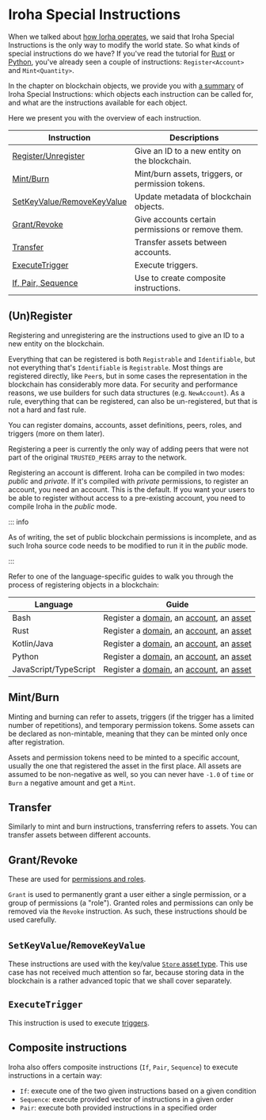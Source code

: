 # Iroha Special Instructions

When we talked about [how Iorha operates](intro.md#how-iroha-works), we
said that Iroha Special Instructions is the only way to modify the world
state. So what kinds of special instructions do we have? If you've read the
tutorial for [Rust](../rust.md) or [Python](../python.md), you've already
seen a couple of instructions: `Register<Account>` and `Mint<Quantity>`.

In the chapter on blockchain objects, we provide you with
[a summary](../objects/instructions.md) of Iroha Special Instructions:
which objects each instruction can be called for, and what are the
instructions available for each object.

Here we present you with the overview of each instruction.

| Instruction                                              | Descriptions                                      |
| -------------------------------------------------------- | ------------------------------------------------- |
| [Register/Unregister](#unregister)                       | Give an ID to a new entity on the blockchain.     |
| [Mint/Burn](#mintburn)                                   | Mint/burn assets, triggers, or permission tokens. |
| [SetKeyValue/RemoveKeyValue](#setkeyvalueremovekeyvalue) | Update metadata of blockchain objects.            |
| [Grant/Revoke](#grantrevoke)                             | Give accounts certain permissions or remove them. |
| [Transfer](#transfer)                                    | Transfer assets between accounts.                 |
| [ExecuteTrigger](#executetrigger)                        | Execute triggers.                                 |
| [If, Pair, Sequence](#composite-instructions)            | Use to create composite instructions.             |

## (Un)Register

Registering and unregistering are the instructions used to give an ID to a
new entity on the blockchain.

Everything that can be registered is both `Registrable` and `Identifiable`,
but not everything that's `Identifiable` is `Registrable`. Most things are
registered directly, like `Peer`s, but in some cases the representation in
the blockchain has considerably more data. For security and performance
reasons, we use builders for such data structures (e.g. `NewAccount`). As a
rule, everything that can be registered, can also be un-registered, but
that is not a hard and fast rule.

You can register domains, accounts, asset definitions, peers, roles, and
triggers (more on them later).

Registering a peer is currently the only way of adding peers that were not
part of the original `TRUSTED_PEERS` array to the network.

<!-- Check: a reference about future releases or work in progress -->

Registering an account is different. Iroha can be compiled in two modes:
_public_ and _private_. If it's compiled with _private_ permissions, to
register an account, you need an account. This is the default. If you want
your users to be able to register without access to a pre-existing account,
you need to compile Iroha in the _public_ mode.

::: info

<!-- Check: a reference about future releases or work in progress -->

As of writing, the set of public blockchain permissions is incomplete, and
as such Iroha source code needs to be modified to run it in the _public_
mode.

:::

Refer to one of the language-specific guides to walk you through the
process of registering objects in a blockchain:

| Language              | Guide                                                                                                                                                                                      |
| --------------------- | ------------------------------------------------------------------------------------------------------------------------------------------------------------------------------------------ |
| Bash                  | Register a [domain](../bash.md#_3-registering-a-domain), an [account](../bash.md#_4-registering-an-account), an [asset](../bash.md#_5-registering-and-minting-assets)                      |
| Rust                  | Register a [domain](../rust.md#_3-registering-a-domain), an [account](../rust.md#_4-registering-an-account), an [asset](../rust.md#_5-registering-and-minting-assets)                      |
| Kotlin/Java           | Register a [domain](../kotlin-java.md#_3-registering-a-domain), an [account](../kotlin-java.md#_4-registering-an-account), an [asset](../kotlin-java.md#_5-registering-and-minting-assets) |
| Python                | Register a [domain](../python.md#_3-registering-a-domain), an [account](../python.md#_4-registering-an-account), an [asset](../python.md#_5-registering-and-minting-assets)                |
| JavaScript/TypeScript | Register a [domain](../javascript.md#_3-registering-a-domain), an [account](../javascript.md#_4-registering-an-account), an [asset](../javascript.md#_5-registering-and-minting-assets)    |

## Mint/Burn

Minting and burning can refer to assets, triggers (if the trigger has a
limited number of repetitions), and temporary permission tokens. Some
assets can be declared as non-mintable, meaning that they can be minted
only once after registration.

Assets and permission tokens need to be minted to a specific account,
usually the one that registered the asset in the first place. All assets
are assumed to be non-negative as well, so you can never have `-1.0` of
`time` or `Burn` a negative amount and get a `Mint`.

## Transfer

Similarly to mint and burn instructions, transferring refers to assets. You
can transfer assets between different accounts.

<!--TODO: add links to transferring assets example in which guide after https://github.com/hyperledger/iroha-2-docs/issues/81 is addressed -->

## Grant/Revoke

These are used for [permissions and roles](permissions.md).

`Grant` is used to permanently grant a user either a single permission, or
a group of permissions (a "role"). Granted roles and permissions can only
be removed via the `Revoke` instruction. As such, these instructions should
be used carefully.

## `SetKeyValue`/`RemoveKeyValue`

These instructions are used with the key/value
[`Store` asset type](../objects/metadata.md#store-asset). This use case has
not received much attention so far, because storing data in the blockchain
is a rather advanced topic that we shall cover separately.

## `ExecuteTrigger`

This instruction is used to execute [triggers](./triggers.md).

## Composite instructions

Iroha also offers composite instructions (`If`, `Pair`, `Sequence`) to
execute instructions in a certain way:

- `If`: execute one of the two given instructions based on a given
  condition
- `Sequence`: execute provided vector of instructions in a given order
- `Pair`: execute both provided instructions in a specified order
